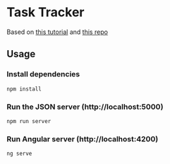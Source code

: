 # Task Tracker

Based on [this tutorial](https://youtu.be/3dHNOWTI7H8)
and [this repo](https://github.com/bradtraversy/angular-crash-2021)

## Usage

### Install dependencies

```
npm install
```

### Run the JSON server (http://localhost:5000)

```
npm run server
```

### Run Angular server (http://localhost:4200)

```
ng serve
```
